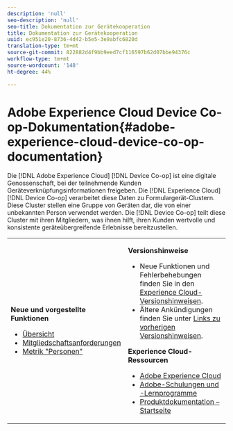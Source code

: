 ```yaml
---
description: 'null'
seo-description: 'null'
seo-title: Dokumentation zur Gerätekooperation
title: Dokumentation zur Gerätekooperation
uuid: ec951e20-8736-4d42-b5e5-3e9abfc6820d
translation-type: tm+mt
source-git-commit: 822882d4f9bb9eed7cf116597b62d07bbe94376c
workflow-type: tm+mt
source-wordcount: '148'
ht-degree: 44%

---
```



# Adobe Experience Cloud Device Co-op-Dokumentation{#adobe-experience-cloud-device-co-op-documentation}

Die [!DNL Adobe Experience Cloud] [!DNL Device Co-op] ist eine digitale Genossenschaft, bei der teilnehmende Kunden Geräteverknüpfungsinformationen freigeben. Die [!DNL Experience Cloud] [!DNL Device Co-op] verarbeitet diese Daten zu Formulargerät-Clustern. Diese Cluster stellen eine Gruppe von Geräten dar, die von einer unbekannten Person verwendet werden. Die [!DNL Device Co-op] teilt diese Cluster mit ihren Mitgliedern, was ihnen hilft, ihren Kunden wertvolle und konsistente geräteübergreifende Erlebnisse bereitzustellen.

<!-- <a id="section_535A849B2BF14221BD78C968CC02732D"></a> -->

<table id="table_5E612F746A704FE095B809A013EE977F" class="simpletable"> 
 <tbody> 
  <tr> 
   <td colname="col1"> <p> <b>Neue und vorgestellte Funktionen</b> </p> 
    <ul id="ul_47C012F6AB3E4B73BA357027F4D15369"> 
     <li id="li_30DBD4F8A9FA4FEFA3E3E5903FC55887"><a href="about/overview.md#concept-de34e3bacae94869909e979f24bcc4e8" format="dita" scope="local"> Übersicht</a> </li> 
     <li id="li_10D0D3D338FF445098EE18B322951FAF"><a href="about/requirements.md#concept-31d3d165d22546afbedf023d32ad3a43" format="dita" scope="local"> Mitgliedschaftsanforderungen</a> </li> 
     <li id="li_466DC0DA0CD84E9E81EEF3237DCD411A"><a href="other-solutions/people.md#concept-8c57cd3904974e078d7fbf84ac9c2d63" format="dita" scope="local"> Metrik "Personen"</a> </li> 
    </ul> </td> 
   <td colname="col2"> <p> <b>Versionshinweise</b> </p> 
    <ul id="ul_713F3E9DF0F84FE5981AC63D05948864"> 
     <li id="li_09C1CD15823E4AD7856CE40BE848E03F">Neue Funktionen und Fehlerbehebungen finden Sie in den <a href="https://docs.adobe.com/content/help/de-DE/release-notes/experience-cloud/current.html" format="https" scope="external">Experience Cloud-Versionshinweisen</a>. </li> 
     <li id="li_EA594E939ED14D7780178DEA8E1AED64">Ältere Ankündigungen finden Sie unter <a href="https://docs.adobe.com/content/help/en/release-notes/experience-cloud/current.html" format="https" scope="external"> Links zu vorherigen Versionshinweisen</a>. </li> 
    </ul> <p> <b>Experience Cloud-Ressourcen</b> </p> 
    <ul id="ul_E30EC96BDC624B5591F0470D430B7F41"> 
     <li id="li_F3A5CCFAE0F247CEB41A03CA8E03106B"> <a href="http://www.adobe.com/de/marketing-cloud.html" scope="external" format="http"> Adobe Experience Cloud</a> </li> 
     <li id="li_1938F7044F544481A6CC0F45CC22B80A"> <a href="http://helpx.adobe.com/de/learning.html?promoid=KAUDK" scope="external" format="http"> Adobe-Schulungen und -Lernprogramme</a> </li> 
     <li id="li_C71459E0D1464C05B8B9387C43541F17"> <a href="https://docs.adobe.com/content/help/de-DE/experience-cloud/user-guides/home.html" scope="external" format="https"> Produktdokumentation – Startseite</a> </li> 
    </ul> </td> 
  </tr> 
 </tbody> 
</table>

<!--
<p><b>Announcements</b> </p>
<p>Take a moment to review the <a href="about/requirements.md#concept-31d3d165d22546afbedf023d32ad3a43" format="dita" scope="local"> membership requirements</a> or <a href="https://marketing-stage.adobe.com/resources/help/en_US/mcdc/downloads/what_to_expect.pdf" format="https" scope="external"> download the information sheet</a> if you want participate or to learn more about the <span class="wintitle"> Device Co-op</span>. </p>
-->

